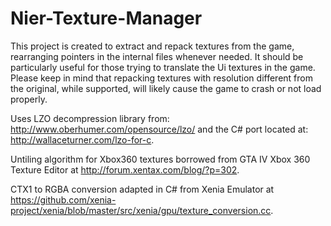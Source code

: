 # Nier-Texture-Manager
This project is created to extract and repack textures from the game, rearranging pointers in the internal files whenever needed. It should be particularly useful for those trying to translate the Ui textures in the game.
Please keep in mind that repacking textures with resolution different from the original, while supported, will likely cause the game to crash or not load properly.

Uses LZO decompression library from: http://www.oberhumer.com/opensource/lzo/ and the C# port located at: http://wallaceturner.com/lzo-for-c.

Untiling algorithm for Xbox360 textures borrowed from GTA IV Xbox 360 Texture Editor at http://forum.xentax.com/blog/?p=302.

CTX1 to RGBA conversion adapted in C# from Xenia Emulator at https://github.com/xenia-project/xenia/blob/master/src/xenia/gpu/texture_conversion.cc.
